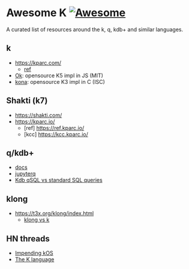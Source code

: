 # Awesome K [![Awesome](https://awesome.re/badge.svg)](https://awesome.re)
A curated list of resources around the k, q, kdb+ and similar languages.

## k

* https://kparc.com/
  * [ref](http://kparc.com/k.txt)
* [Ok](https://github.com/JohnEarnest/ok): opensource K5 impl in JS (MIT)
* [kona](https://github.com/kevinlawler/kona): opensource K3 impl in C (ISC)

## Shakti (k7)

* https://shakti.com/
* https://kparc.io/
  * [ref] https://ref.kparc.io/
  * [kcc] https://kcc.kparc.io/

## q/kdb+

* [docs](https://code.kx.com/q/)
* [jupyterq](https://code.kx.com/v2/ml/jupyterq/)
* [Kdb qSQL vs standard SQL queries](http://www.timestored.com/b/kdb-qsql-query-vs-sql/)

## klong

* https://t3x.org/klong/index.html
  * [klong vs k](https://t3x.org/klong/klong-vs-k.txt.html)

## HN threads

* [Impending kOS](https://news.ycombinator.com/item?id=8475809)
* [The K language](https://news.ycombinator.com/item?id=11561573)
